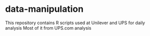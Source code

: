 # data-manipulation
This repository contains R scripts used at Unilever and UPS for daily analysis
Most of it from UPS.com analysis
